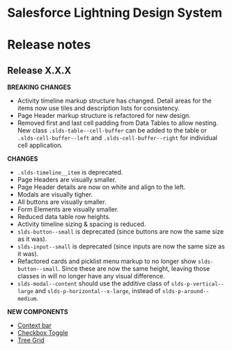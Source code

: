 # Salesforce Lightning Design System
# Release notes

## Release X.X.X
**BREAKING CHANGES**
- Activity timeline markup structure has changed. Detail areas for the items
  now use tiles and description lists for consistency.
- Page Header markup structure is refactored for new design.
- Removed first and last cell padding from Data Tables to allow nesting. New 
  class `.slds-table--cell-buffer` can be added to the table or `.slds-cell-buffer--left` and `.slds-cell-buffer--right` for individual cell application.

**CHANGES**
- `.slds-timeline__item` is deprecated.
- Page Headers are visually smaller.
- Page Header details are now on white and align to the left.
- Modals are visually tigher.
- All buttons are visually smaller.
- Form Elements are visually smaller.
- Reduced data table row heights.
- Activity timeline sizing & spacing is reduced.
- `slds-button--small` is deprecated (since buttons are now the same size as
  it was).
- `slds-input--small` is deprecated (since inputs are now the same size as it
  was).
- Refactored cards and picklist menu markup to no longer show
  `slds-button--small`. Since these are now the same height, leaving those
  classes in will no longer have any visual difference.
- `slds-modal--content` should use the additive class of `slds-p-vertical--large` and `slds-p-horizontal--x-large`, instead of `slds-p-around--medium`.

**NEW COMPONENTS**
- [Context bar](/components/context-bar/)
- [Checkbox Toggle](/components/forms/#checkbox-toggle)
- [Tree Grid](/components/trees/#grid)
